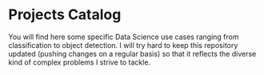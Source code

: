 # Projects Catalog

You will find here some specific Data Science use cases ranging from classification to object detection.
I will try hard to keep this repository updated (pushing changes on a regular basis) so that it reflects the diverse kind of complex problems I strive to tackle.